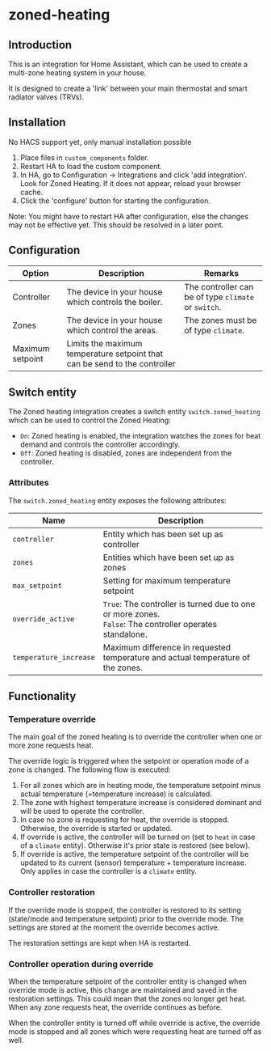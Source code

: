 # zoned-heating

## Introduction
This is an integration for Home Assistant, which can be used to create a multi-zone heating system in your house.

It is designed to create a 'link' between your main thermostat and smart radiator valves (TRVs). 

## Installation
No HACS support yet, only manual installation possible

1. Place files in `custom_components` folder.
2. Restart HA to load the custom component. 
3. In HA, go to Configuration -> Integrations and click 'add integration'. Look for Zoned Heating. If it does not appear, reload your browser cache.
4. Click the 'configure' button for starting the configuration.

Note: You might have to restart HA after configuration, else the changes may not be effective yet. This should be resolved in a later point.

## Configuration

| Option           | Description                                                                | Remarks                                              |
| ---------------- | -------------------------------------------------------------------------- | ---------------------------------------------------- |
| Controller       | The device in your house which controls the boiler.                        | The controller can be of type `climate` or `switch`. |
| Zones            | The device in your house which control the areas.                          | The zones must be of type `climate`.                 |
| Maximum setpoint | Limits the maximum temperature setpoint that can be send to the controller |                                                      |

## Switch entity

The Zoned heating integration creates a switch entity `switch.zoned_heating` which can be used to control the Zoned Heating:
* `On`: Zoned heating is enabled, the integration watches the zones for heat demand and controls the controller accordingly.
* `Off`: Zoned heating is disabled, zones are independent from the controller.

### Attributes
The `switch.zoned_heating` entity exposes the following attributes:

| Name                   | Description                                                                                                |
| ---------------------- | ---------------------------------------------------------------------------------------------------------- |
| `controller`           | Entity which has been set up as controller                                                                 |
| `zones`                | Entities which have been set up as zones                                                                   |
| `max_setpoint`         | Setting for maximum temperature setpoint                                                                   |
| `override_active`      | `True`: The controller is turned due to one or more zones.<br>`False`: The controller operates standalone. |
| `temperature_increase` | Maximum difference in requested temperature and actual temperature of the zones.                           |

## Functionality

### Temperature override
The main goal of the zoned heating is to override the controller when one or more zone requests heat.

The override logic is triggered when the setpoint or operation mode of a zone is changed.
The following flow is executed:
1. For all zones which are in heating mode, the temperature setpoint minus actual temperature (=temperature increase) is calculated.
2. The zone with highest temperature increase is considered dominant and will be used to operate the controller.
3. In case no zone is requesting for heat, the override is stopped. Otherwise, the override is started or updated.
4. If override is active, the controller will be turned on (set to `heat` in case of a `climate` entity). Otherwise it's prior state is restored (see below).
5. If override is active, the temperature setpoint of the controller will be updated to its current (sensor) temperature + temperature increase. Only applies in case the controller is a `climate` entity.

### Controller restoration
If the override mode is stopped, the controller is restored to its setting (state/mode and temperature setpoint) prior to the override mode. The settings are stored at the moment the override becomes active.

The restoration settings are kept when HA is restarted.

### Controller operation during override
When the temperature setpoint of the controller entity is changed when override mode is active, this change are maintained and saved in the restoration settings.
This could mean that the zones no longer get heat. 
When any zone requests heat, the override continues as before.

When the controller entity is turned off while override is active, the override mode is stopped and all zones which were requesting heat are  turned off as well.
